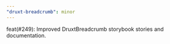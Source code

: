 ```yaml
---
"druxt-breadcrumb": minor
---
```


feat(#249): Improved DruxtBreadcrumb storybook stories and documentation.
